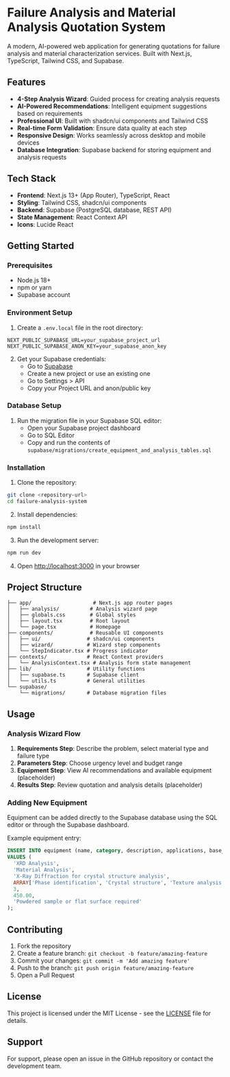 # Failure Analysis and Material Analysis Quotation System

A modern, AI-powered web application for generating quotations for failure analysis and material characterization services. Built with Next.js, TypeScript, Tailwind CSS, and Supabase.

## Features

- **4-Step Analysis Wizard**: Guided process for creating analysis requests
- **AI-Powered Recommendations**: Intelligent equipment suggestions based on requirements
- **Professional UI**: Built with shadcn/ui components and Tailwind CSS
- **Real-time Form Validation**: Ensure data quality at each step
- **Responsive Design**: Works seamlessly across desktop and mobile devices
- **Database Integration**: Supabase backend for storing equipment and analysis requests

## Tech Stack

- **Frontend**: Next.js 13+ (App Router), TypeScript, React
- **Styling**: Tailwind CSS, shadcn/ui components
- **Backend**: Supabase (PostgreSQL database, REST API)
- **State Management**: React Context API
- **Icons**: Lucide React

## Getting Started

### Prerequisites

- Node.js 18+ 
- npm or yarn
- Supabase account

### Environment Setup

1. Create a `.env.local` file in the root directory:

```env
NEXT_PUBLIC_SUPABASE_URL=your_supabase_project_url
NEXT_PUBLIC_SUPABASE_ANON_KEY=your_supabase_anon_key
```

2. Get your Supabase credentials:
   - Go to [Supabase](https://supabase.com)
   - Create a new project or use an existing one
   - Go to Settings > API
   - Copy your Project URL and anon/public key

### Database Setup

1. Run the migration file in your Supabase SQL editor:
   - Open your Supabase project dashboard
   - Go to SQL Editor
   - Copy and run the contents of `supabase/migrations/create_equipment_and_analysis_tables.sql`

### Installation

1. Clone the repository:
```bash
git clone <repository-url>
cd failure-analysis-system
```

2. Install dependencies:
```bash
npm install
```

3. Run the development server:
```bash
npm run dev
```

4. Open [http://localhost:3000](http://localhost:3000) in your browser

## Project Structure

```
├── app/                    # Next.js app router pages
│   ├── analysis/          # Analysis wizard page
│   ├── globals.css        # Global styles
│   ├── layout.tsx         # Root layout
│   └── page.tsx           # Homepage
├── components/            # Reusable UI components
│   ├── ui/               # shadcn/ui components
│   ├── wizard/           # Wizard step components
│   └── StepIndicator.tsx # Progress indicator
├── contexts/             # React Context providers
│   └── AnalysisContext.tsx # Analysis form state management
├── lib/                  # Utility functions
│   ├── supabase.ts       # Supabase client
│   └── utils.ts          # General utilities
└── supabase/
    └── migrations/       # Database migration files
```

## Usage

### Analysis Wizard Flow

1. **Requirements Step**: Describe the problem, select material type and failure type
2. **Parameters Step**: Choose urgency level and budget range
3. **Equipment Step**: View AI recommendations and available equipment (placeholder)
4. **Results Step**: Review quotation and analysis details (placeholder)

### Adding New Equipment

Equipment can be added directly to the Supabase database using the SQL editor or through the Supabase dashboard.

Example equipment entry:
```sql
INSERT INTO equipment (name, category, description, applications, base_duration_hours, base_cost, sample_prep_requirements) 
VALUES (
  'XRD Analysis',
  'Material Analysis',
  'X-Ray Diffraction for crystal structure analysis',
  ARRAY['Phase identification', 'Crystal structure', 'Texture analysis'],
  3,
  450.00,
  'Powdered sample or flat surface required'
);
```

## Contributing

1. Fork the repository
2. Create a feature branch: `git checkout -b feature/amazing-feature`
3. Commit your changes: `git commit -m 'Add amazing feature'`
4. Push to the branch: `git push origin feature/amazing-feature`
5. Open a Pull Request

## License

This project is licensed under the MIT License - see the [LICENSE](LICENSE) file for details.

## Support

For support, please open an issue in the GitHub repository or contact the development team.